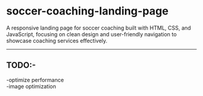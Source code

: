 # soccer-coaching-landing-page
A responsive landing page for soccer coaching built with HTML, CSS, and JavaScript, focusing on clean design and user-friendly navigation to showcase coaching services effectively.


----------------
## TODO:- 

-optimize performance  
-image optimization 
 
